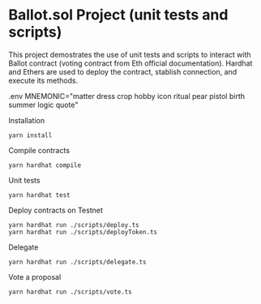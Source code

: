 # Ballot.sol Project (unit tests and scripts)

This project demostrates the use of unit tests and scripts to interact with Ballot contract (voting contract from Eth official documentation). Hardhat and Ethers are used to deploy the contract, stablish connection, and execute its methods.

.env 
MNEMONIC="matter dress crop hobby icon ritual pear pistol birth summer logic quote" 

Installation
```shell
yarn install
```
Compile contracts
```shell
yarn hardhat compile
```
Unit tests
```shell
yarn hardhat test
```
Deploy contracts on Testnet
```shell
yarn hardhat run ./scripts/deploy.ts
yarn hardhat run ./scripts/deployToken.ts   
```
Delegate
```shell
yarn hardhat run ./scripts/delegate.ts   
```
Vote a proposal
```shell
yarn hardhat run ./scripts/vote.ts   
```